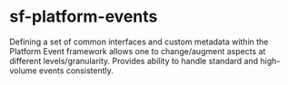 # sf-platform-events
Defining a set of common interfaces and custom metadata within the Platform Event framework allows one to change/augment aspects at different levels/granularity. Provides ability to handle standard and high-volume events consistently.
